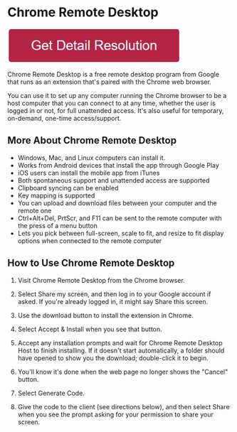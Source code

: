 # Chrome Remote Desktop

[![chrome remote desktop](redd.png)](https://github.com/tech-webie/chrome.remote.desktop)


Chrome Remote Desktop is a free remote desktop program from Google that runs as an extension that's paired with the Chrome web browser.

You can use it to set up any computer running the Chrome browser to be a host computer that you can connect to at any time, whether the user is logged in or not, for full unattended access. It's also useful for temporary, on-demand, one-time access/support.


## More About Chrome Remote Desktop

* Windows, Mac, and Linux computers can install it.
* Works from Android devices that install the app through Google Play
* iOS users can install the mobile app from iTunes
* Both spontaneous support and unattended access are supported
* Clipboard syncing can be enabled
* Key mapping is supported
* You can upload and download files between your computer and the remote one
* Ctrl+Alt+Del, PrtScr, and F11 can be sent to the remote computer with the press of a menu button
* Lets you pick between full-screen, scale to fit, and resize to fit display options when connected to the remote computer

## How to Use Chrome Remote Desktop

1. Visit Chrome Remote Desktop from the Chrome browser.

2. Select Share my screen, and then log in to your Google account if asked. If you're already logged in, it might say Share this screen.

3. Use the download button to install the extension in Chrome.

4. Select Accept & Install when you see that button.

5. Accept any installation prompts and wait for Chrome Remote Desktop Host to finish installing. If it doesn't start automatically, a folder should have opened to show you the download; double-click it to begin.

6. You'll know it's done when the web page no longer shows the "Cancel" button.

7. Select Generate Code.

8. Give the code to the client (see directions below), and then select Share when you see the prompt asking for your permission to share your screen.
